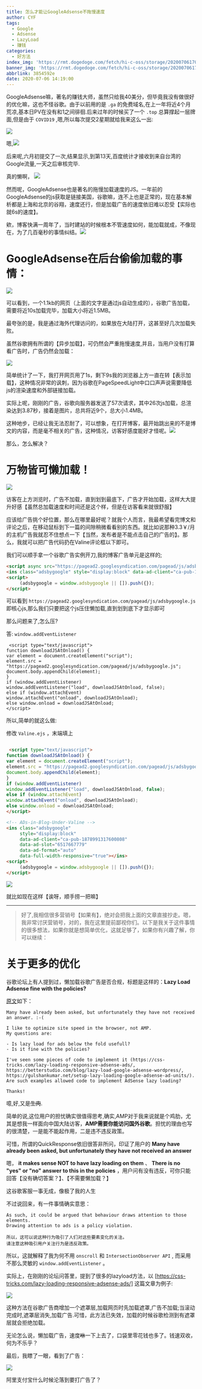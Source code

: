 ```yaml
---
title: 怎么才能让GoogleAdsense不拖慢速度
author: CYF
tags:
  - Google
  - Adsense
  - LazyLoad
  - 赚钱
categories:
  - 好方法
index_img: 'https://rmt.dogedoge.com/fetch/hi-c-oss/storage/20200706170836.jpg'
banner_img: 'https://rmt.dogedoge.com/fetch/hi-c-oss/storage/20200706170836.jpg'
abbrlink: 3854592e
date: 2020-07-06 14:19:00
---
```

GoogleAdsense嘛，著名的赚钱大师，<span class="heimu">虽然只给我40美分，但毕竟我没有做很好的优化嘛，这也不怪谷歌</span>。由于以前用的是 `.ga` 的免费域名,在上一年将近4个月荒凉,基本日PV在没有和1之间徘徊.后来过年的时候买了一个 `.top` 总算撑起一层牌面,但是由于 `COVID19` ,嗯,所以每次提交2星期就给我来这么一出:

![](https://unpkg.zhimg.com/chenyfan-oss@1.0.0/pic/postpic/20200706143949.jpg)

嗯,![](https://unpkg.zhimg.com/chenyfan-oss@1.0.0/pic/moji/%E5%8F%A3%E5%90%90%E8%8A%B3%E8%A8%80.jpg)


后来呢,六月初提交了一次,结果显示,到第13天,百度统计才接收到来自台湾的Google流量,一天之后审核完毕.

真的懒啊， ![](https://unpkg.zhimg.com/chenyfan-oss@1.0.0/pic/moji/stick_60.png)

然而呢，GoogleAdsense也是著名的拖慢加载速度的JS。一年前的GoogleAdsense的js获取是链接美国，谷歌嘛，连不上也是正常的，现在基本解析都是上海和北京的谷翔，速度还行，但是加载广告的速度依旧难以忍受【实际也就6s的速度】。

欸，博客快满一周年了，当时建站的时候根本不管速度如何，能加载就成，不像现在，为了几百毫秒的事情纠结。![](https://unpkg.zhimg.com/chenyfan-oss@1.0.0/pic/moji/%E5%B0%8F%E7%9C%BC%E7%9D%9B.png)

# GoogleAdsense在后台偷偷加载的事情：



![](https://unpkg.zhimg.com/chenyfan-oss@1.0.0/pic/postpic/20200706154324.png)



可以看到，一个1.1kb的网页（上面的文字是通过js自动生成的），谷歌广告加载，需要将近10s加载完毕，加载大小将近1.5MB。

最夸张的是，我是通过海外代理访问的，如果放在大陆打开，这甚至好几次加载失败。

虽然谷歌拥有所谓的【异步加载】，可仍然会严重拖慢速度,并且，当用户没有打算看广告时，广告仍然会加载：

![](https://unpkg.zhimg.com/chenyfan-oss@1.0.0/pic/postpic/20200706154831.gif)

简单统计了一下，我打开网页用了1s，剩下9s我的浏览器上方一直在转【表示加载】，这种情况非常的讽刺，因为谷歌在PageSpeedLight中口口声声说需要降低js的渲染速度和外部链接加载。

实际上呢，刚刚的广告，谷歌向服务器发送了57次请求，其中26次js加载，总渲染达到3.87秒，接着是图片，总共将近9个，总大小1.4MB。

这种地步，已经让我无法忍耐了，可以想象，在打开博客，最开始跳出来的不是博文的内容，而是毫不相关的广告，这种情况，访客好感度能好才怪呢。![](https://unpkg.zhimg.com/chenyfan-oss@1.0.0/pic/moji/%E5%86%85%E4%BC%A4.png)

那么，怎么解决？

# 万物皆可懒加载！

![](https://unpkg.zhimg.com/chenyfan-oss@1.0.0/pic/postpic/20200706155515.gif)

访客在上方浏览时，广告不加载，直到划到最底下，广告才开始加载，这样大大提升好感【虽然总加载速度和时间还是这个样，但是在访客看来就很舒服】

应该给广告挑个好位置，那么在哪里最好呢？就我个人而言，我最希望看完博文和评论之后，在移动鼠标到下一篇的间隙稍微看看别的东西。就比如说那种3.3￥/月的主机广告我就忍不住想点一下【当然，发布者是不能点击自己的广告的】。那么，我就可以把广告代码扔在Valine评论框以下即可。

我们可以顺手拿一个谷歌广告实例开刀,我的博客广告单元是这样的;

```html
<script async src="https://pagead2.googlesyndication.com/pagead/js/adsbygoogle.js"></script>
<ins class="adsbygoogle" style="display:block" data-ad-client="ca-pub-1878991317600808" data-ad-slot="6517667779" data-ad-format="auto" data-full-width-responsive="true"></ins>
<script>
     (adsbygoogle = window.adsbygoogle || []).push({});
</script>
```

可以看到 `https://pagead2.googlesyndication.com/pagead/js/adsbygoogle.js` 即核心js,那么我们只要把这个js压住懒加载,直到划到底下才显示即可

那么问题来了,怎么压?

答: `window.addEventListener`

```
 <script type="text/javascript">
function downloadJSAtOnload() {
var element = document.createElement("script");
element.src = "https://pagead2.googlesyndication.com/pagead/js/adsbygoogle.js";
document.body.appendChild(element);
}
if (window.addEventListener)
window.addEventListener("load", downloadJSAtOnload, false);
else if (window.attachEvent)
window.attachEvent("onload", downloadJSAtOnload);
else window.onload = downloadJSAtOnload;
</script>
```

所以,简单的就这么做:

修改  `Valine.ejs` ，末端填上

```html

 <script type="text/javascript">
function downloadJSAtOnload() {
var element = document.createElement("script");
element.src = "https://pagead2.googlesyndication.com/pagead/js/adsbygoogle.js";
document.body.appendChild(element);
}
if (window.addEventListener)
window.addEventListener("load", downloadJSAtOnload, false);
else if (window.attachEvent)
window.attachEvent("onload", downloadJSAtOnload);
else window.onload = downloadJSAtOnload;
</script>

<!-- ADs-in-Blog-Under-Valine -->
<ins class="adsbygoogle"
     style="display:block"
     data-ad-client="ca-pub-1878991317600808"
     data-ad-slot="6517667779"
     data-ad-format="auto"
     data-full-width-responsive="true"></ins>
<script>
     (adsbygoogle = window.adsbygoogle || []).push({});
</script>

```

![](https://unpkg.zhimg.com/chenyfan-oss@1.0.0/pic/postpic/20200706163849.gif)

就比如现在这样【诶呀，顺手捞一把嘛】


 <script type="text/javascript">
function downloadJSAtOnload() {
var element = document.createElement("script");
element.src = "https://pagead2.googlesyndication.com/pagead/js/adsbygoogle.js";
document.body.appendChild(element);
}
if (window.addEventListener)
window.addEventListener("load", downloadJSAtOnload, false);
else if (window.attachEvent)
window.attachEvent("onload", downloadJSAtOnload);
else window.onload = downloadJSAtOnload;
</script>

<!-- ADs-in-Blog-Under-Valine -->
<ins class="adsbygoogle"
     style="display:block"
     data-ad-client="ca-pub-1878991317600808"
     data-ad-slot="6517667779"
     data-ad-format="auto"
     data-full-width-responsive="true"></ins>
<script>
     (adsbygoogle = window.adsbygoogle || []).push({});
</script>




---

> 好了,我相信很多营销号【如果有】，绝对会把我上面的文章直接抄走。嗯，我非常讨厌营销号，对的，我在这里提前鄙视你们。以下是我关于这件事情的很多想法，如果你就是想简单优化，这就足够了，如果你有兴趣了解，你可以继续：


# 关于更多的优化


谷歌论坛上有人提到过，懒加载谷歌广告是否合规，标题是这样的：**Lazy Load Adsense fine with the policies?**

[原文](https://support.google.com/adsense/thread/31438569?hl=en)如下：

```
Many have already been asked, but unfortunately they have not received an answer. :-(

I like to optimize site speed in the browser, not AMP.
My questions are:

- Is lazy load for ads below the fold usefull?
- Is it fine with the policies? 

I've seen some pieces of code to implement it (https://css-tricks.com/lazy-loading-responsive-adsense-ads/, https://betterstudio.com/blog/lazy-load-google-adsense-wordpress/, https://gulshankumar.net/setup-lazy-loading-google-adsense-ad-units/). Are such examples allowed code to implement AdSense lazy loading?

Thanks!
```

噫,好,又是~~生肉~~.

简单的说,这位用户的担忧确实很值得思考,确实,AMP对于我来说就是个鸡肋，尤其是想我一样面向中国大陆访客，**AMP需要你能访问国外谷歌**。担忧的理由也写的很清楚，一是能不能起作用，二是违不违反政策。

可惜，所谓的QuickResponse依旧很答非所问，印证了用户的 **Many have already been asked, but unfortunately they have not received an answer**

嗯， **it makes sense NOT to have lazy loading on them** 、 **There is no "yes" or "no" answer to this in the policies** ，用户问有没有违反，可你只能回答【没有确切答案？】、【不需要懒加载？】

这谷歌客服<span class="heimu">一事无成</span>，像极了我的人生

不过说回来，有一件事情确实意思：

```
As such, it could be argued that behaviour draws attention to those elements. 
Drawing attention to ads is a policy violation.

所以，这可以说这种行为吸引了人们对这些要素变化的关注。
请注意这种吸引用户关注行为是违反政策。
```

所以，这就解释了我为何不用 `onscroll` 和 `IntersectionObserver API` ,
而采用不那么灵敏的 `window.addEventListener` 。

实际上，在刚刚的论坛问答里，提到了很多的lazyload方法，以 [https://css-tricks.com/lazy-loading-responsive-adsense-ads/] 这篇文章为例子:

![](https://unpkg.zhimg.com/chenyfan-oss@1.0.0/pic/postpic/20200706163646.gif)

这种方法在谷歌广告商增加一个遮罩层,加载网页时先加载遮罩,广告不加载;当滚动完成时,遮罩层消失,加载广告.可惜，此方法已失效，加载的时候谷歌检测到有遮罩层就会拒绝加载。

无论怎么说，懒加载广告，速度~~咻~~一下上去了，口袋里零花钱也多了。钱速双收，何为不乐乎？

最后，我瞟了一眼，看到了广告：

![](https://unpkg.zhimg.com/chenyfan-oss@1.0.0/pic/postpic/20200706164523.jpg)

阿里支付宝什么时候沦落到要打广告了？
